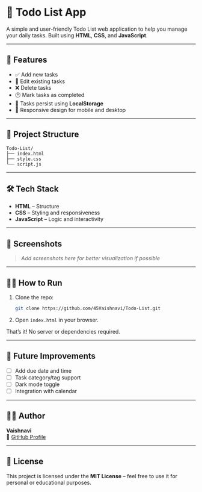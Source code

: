 
# 📝 Todo List App

A simple and user-friendly Todo List web application to help you manage your daily tasks. Built using **HTML**, **CSS**, and **JavaScript**.


---

## 🚀 Features

- ✅ Add new tasks
- 📝 Edit existing tasks
- ❌ Delete tasks
- 🕐 Mark tasks as completed
- 💾 Tasks persist using **LocalStorage**
- 📱 Responsive design for mobile and desktop

---

## 📂 Project Structure

```
Todo-List/
├── index.html
├── style.css
└── script.js
```

---

## 🛠️ Tech Stack

- **HTML** – Structure
- **CSS** – Styling and responsiveness
- **JavaScript** – Logic and interactivity

---

## 📸 Screenshots

> _Add screenshots here for better visualization if possible_

---

## 🧑‍💻 How to Run

1. Clone the repo:
   ```bash
   git clone https://github.com/45Vaishnavi/Todo-List.git
   ```

2. Open `index.html` in your browser.

That’s it! No server or dependencies required.

---

## 📌 Future Improvements

- [ ] Add due date and time
- [ ] Task category/tag support
- [ ] Dark mode toggle
- [ ] Integration with calendar

---

## 🙋‍♀️ Author

**Vaishnavi**  
🔗 [GitHub Profile](https://github.com/45Vaishnavi)

---

## 🪪 License

This project is licensed under the **MIT License** – feel free to use it for personal or educational purposes.
